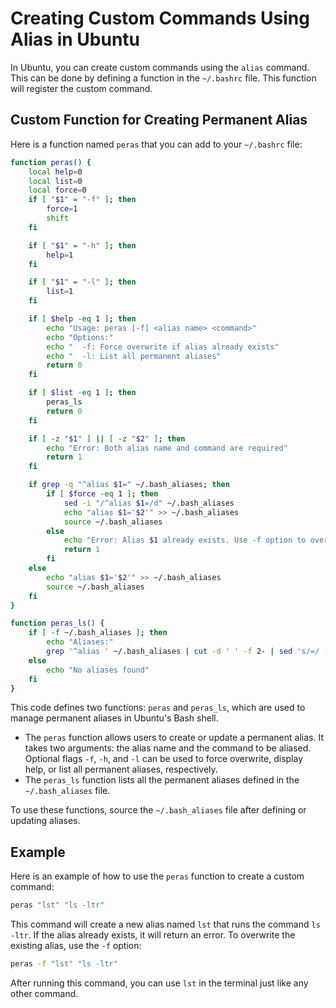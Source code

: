 # Creating Custom Commands Using Alias in Ubuntu

In Ubuntu, you can create custom commands using the `alias` command. This can be done by defining a function in the `~/.bashrc` file. This function will register the custom command.

## Custom Function for Creating Permanent Alias

Here is a function named `peras` that you can add to your `~/.bashrc` file:

```bash
function peras() {
    local help=0
    local list=0
    local force=0
    if [ "$1" = "-f" ]; then
        force=1
        shift
    fi

    if [ "$1" = "-h" ]; then
        help=1
    fi

    if [ "$1" = "-l" ]; then
        list=1
    fi

    if [ $help -eq 1 ]; then
        echo "Usage: peras [-f] <alias name> <command>"
        echo "Options:"
        echo "  -f: Force overwrite if alias already exists"
        echo "  -l: List all permanent aliases"
        return 0
    fi

    if [ $list -eq 1 ]; then
        peras_ls
        return 0
    fi

    if [ -z "$1" ] || [ -z "$2" ]; then
        echo "Error: Both alias name and command are required"
        return 1
    fi

    if grep -q "^alias $1=" ~/.bash_aliases; then
        if [ $force -eq 1 ]; then
            sed -i "/^alias $1=/d" ~/.bash_aliases
            echo "alias $1='$2'" >> ~/.bash_aliases
            source ~/.bash_aliases
        else
            echo "Error: Alias $1 already exists. Use -f option to overwrite"
            return 1
        fi
    else
        echo "alias $1='$2'" >> ~/.bash_aliases
        source ~/.bash_aliases
    fi
}

function peras_ls() {
    if [ -f ~/.bash_aliases ]; then
        echo "Aliases:"
        grep '^alias ' ~/.bash_aliases | cut -d ' ' -f 2- | sed 's/=/ -> /'
    else
        echo "No aliases found"
    fi
}
```

This code defines two functions: `peras` and `peras_ls`, which are used to manage permanent aliases in Ubuntu's Bash shell.

- The `peras` function allows users to create or update a permanent alias. It takes two arguments: the alias name and the command to be aliased. Optional flags `-f`, `-h`, and `-l` can be used to force overwrite, display help, or list all permanent aliases, respectively.
- The `peras_ls` function lists all the permanent aliases defined in the `~/.bash_aliases` file.

To use these functions, source the `~/.bash_aliases` file after defining or updating aliases.

## Example

Here is an example of how to use the `peras` function to create a custom command:

```bash
peras "lst" "ls -ltr"
```

This command will create a new alias named `lst` that runs the command `ls -ltr`. If the alias already exists, it will return an error. To overwrite the existing alias, use the `-f` option:

```bash
peras -f "lst" "ls -ltr"
```

After running this command, you can use `lst` in the terminal just like any other command.
